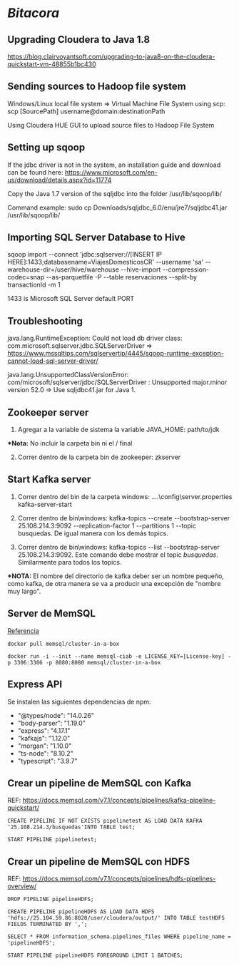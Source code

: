 # _Bitacora_

## Upgrading Cloudera to Java 1.8

https://blog.clairvoyantsoft.com/upgrading-to-java8-on-the-cloudera-quickstart-vm-48855b1bc430

## Sending sources to Hadoop file system

Windows/Linux local file system => Virtual Machine File System using scp: scp [SourcePath] username@domain:destinationPath

Using Cloudera HUE GUI to upload source files to Hadoop File System

## Setting up sqoop

If the jdbc driver is not in the system, an installation guide and download can be found here: https://www.microsoft.com/en-us/download/details.aspx?id=11774

Copy the Java 1.7 version of the sqljdbc into the folder /usr/lib/sqoop/lib/

Command example: sudo cp Downloads/sqljdbc_6.0/enu/jre7/sqljdbc41.jar /usr/lib/sqoop/lib/

## Importing SQL Server Database to Hive

sqoop import --connect 'jdbc:sqlserver://[INSERT IP HERE]:1433;databasename=ViajesDomesticosCR' --username 'sa' --warehouse-dir=/user/hive/warehouse --hive-import --compression-codec=snap --as-parquetfile -P --table reservaciones --split-by transactionId -m 1

1433 is Microsoft SQL Server default PORT

## Troubleshooting

java.lang.RuntimeException: Could not load db driver class: com.microsoft.sqlserver.jdbc.SQLServerDriver => https://www.mssqltips.com/sqlservertip/4445/sqoop-runtime-exception-cannot-load-sql-server-driver/

java.lang.UnsupportedClassVersionError: com/microsoft/sqlserver/jdbc/SQLServerDriver : Unsupported major.minor version 52.0 => Use sqljdbc41.jar for Java 1.

## Zookeeper server

1. Agregar a la variable de sistema la variable JAVA_HOME: path/to/jdk

**\*Nota:** No incluir la carpeta bin ni el / final

2. Correr dentro de la carpeta bin de zookeeper: zkserver

## Start Kafka server

1. Correr dentro del bin de la carpeta windows: ..\..\config\server.properties kafka-server-start

2. Correr dentro de bin\windows: kafka-topics --create --bootstrap-server 25.108.214.3:9092 --replication-factor 1 --partitions 1 --topic busquedas. De igual manera con los demás topics.

3. Correr dentro de bin\windows: kafka-topics --list --bootstrap-server 25.108.214.3:9092. Este comando debe mostrar el topic _busquedas_. Similarmente para todos los topics.

**\*NOTA:** El nombre del directorio de kafka deber ser un nombre pequeño, como kafka, de otra manera se va a producir una excepción de "nombre muy largo".

## Server de MemSQL

[Referencia](https://hub.docker.com/r/memsql/cluster-in-a-box)

```
docker pull memsql/cluster-in-a-box

docker run -i --init --name memsql-ciab -e LICENSE_KEY=[License-key] -p 3306:3306 -p 8080:8080 memsql/cluster-in-a-box
```

## Express API

Se instalen las siguientes dependencias de npm:

- "@types/node": "14.0.26"
- "body-parser": "1.19.0"
- "express": "4.17.1"
- "kafkajs": "1.12.0"
- "morgan": "1.10.0"
- "ts-node": "8.10.2"
- "typescript": "3.9.7"

## Crear un pipeline de MemSQL con Kafka

REF: https://docs.memsql.com/v7.1/concepts/pipelines/kafka-pipeline-quickstart/

```
CREATE PIPELINE IF NOT EXISTS pipelinetest AS LOAD DATA KAFKA '25.108.214.3/busquedas'INTO TABLE test;

START PIPELINE pipelinetest;
```

## Crear un pipeline de MemSQL con HDFS

REF: https://docs.memsql.com/v7.1/concepts/pipelines/hdfs-pipelines-overview/

```
DROP PIPELINE pipelineHDFS;

CREATE PIPELINE pipelineHDFS AS LOAD DATA HDFS 'hdfs://25.104.59.86:8020/user/cloudera/output/' INTO TABLE testHDFS FIELDS TERMINATED BY ',';

SELECT * FROM information_schema.pipelines_files WHERE pipeline_name = 'pipelineHDFS';

START PIPELINE pipelineHDFS FOREGROUND LIMIT 1 BATCHES;
```

